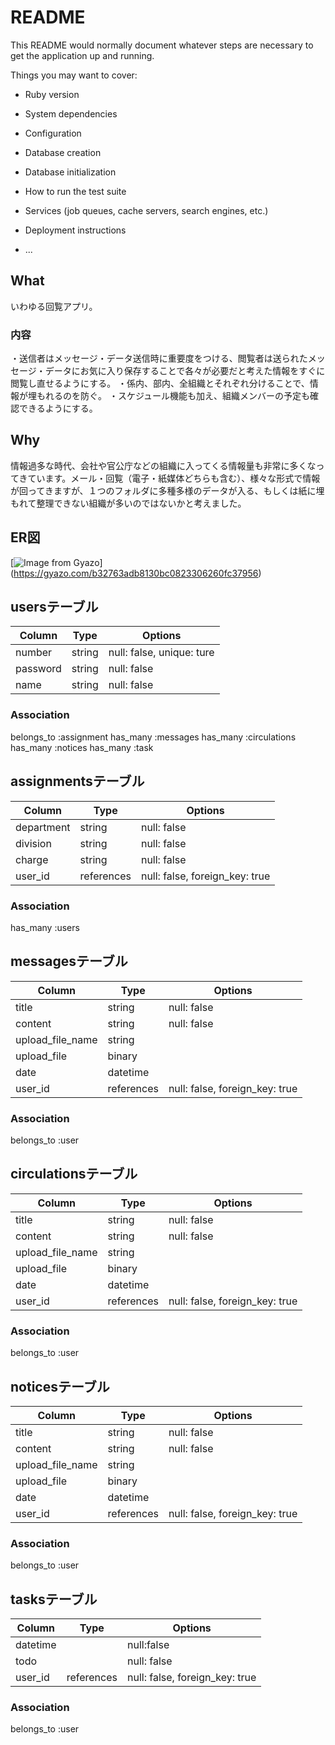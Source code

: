 # README

This README would normally document whatever steps are necessary to get the
application up and running.

Things you may want to cover:

* Ruby version

* System dependencies

* Configuration

* Database creation

* Database initialization

* How to run the test suite

* Services (job queues, cache servers, search engines, etc.)

* Deployment instructions

* ...

## What
いわゆる回覧アプリ。
### 内容
・送信者はメッセージ・データ送信時に重要度をつける、閲覧者は送られたメッセージ・データにお気に入り保存することで各々が必要だと考えた情報をすぐに閲覧し直せるようにする。
・係内、部内、全組織とそれぞれ分けることで、情報が埋もれるのを防ぐ。
・スケジュール機能も加え、組織メンバーの予定も確認できるようにする。

## Why
情報過多な時代、会社や官公庁などの組織に入ってくる情報量も非常に多くなってきています。メール・回覧（電子・紙媒体どちらも含む）、様々な形式で情報が回ってきますが、１つのフォルダに多種多様のデータが入る、もしくは紙に埋もれて整理できない組織が多いのではないかと考えました。

## ER図

[![Image from Gyazo](https://gyazo.com/b32763adb8130bc0823306260fc37956.png)]
(https://gyazo.com/b32763adb8130bc0823306260fc37956)

## usersテーブル
|Column|Type|Options|
|------|----|-------|
|number|string|null: false, unique: ture|
|password|string|null: false|
|name|string|null: false|
### Association
belongs_to :assignment
has_many :messages
has_many :circulations
has_many :notices
has_many :task

## assignmentsテーブル
|Column|Type|Options|
|------|----|-------|
|department|string|null: false|
|division|string|null: false|
|charge|string|null: false|
|user_id|references|null: false, foreign_key: true|
### Association
has_many :users

## messagesテーブル
|Column|Type|Options|
|------|----|-------|
|title|string|null: false|
|content|string|null: false|
|upload_file_name|string|
|upload_file|binary|
|date|datetime|
|user_id|references|null: false, foreign_key: true|
### Association
belongs_to :user

## circulationsテーブル
|Column|Type|Options|
|------|----|-------|
|title|string|null: false|
|content|string|null: false|
|upload_file_name|string|
|upload_file|binary|
|date|datetime|
|user_id|references|null: false, foreign_key: true|
### Association
belongs_to :user

## noticesテーブル
|Column|Type|Options|
|------|----|-------|
|title|string|null: false|
|content|string|null: false|
|upload_file_name|string|
|upload_file|binary|
|date|datetime|
|user_id|references|null: false, foreign_key: true|
### Association
belongs_to :user

## tasksテーブル
|Column|Type|Options|
|------|----|-------|
|datetime||null:false|
|todo||null: false|
|user_id|references|null: false, foreign_key: true|
### Association
belongs_to :user
